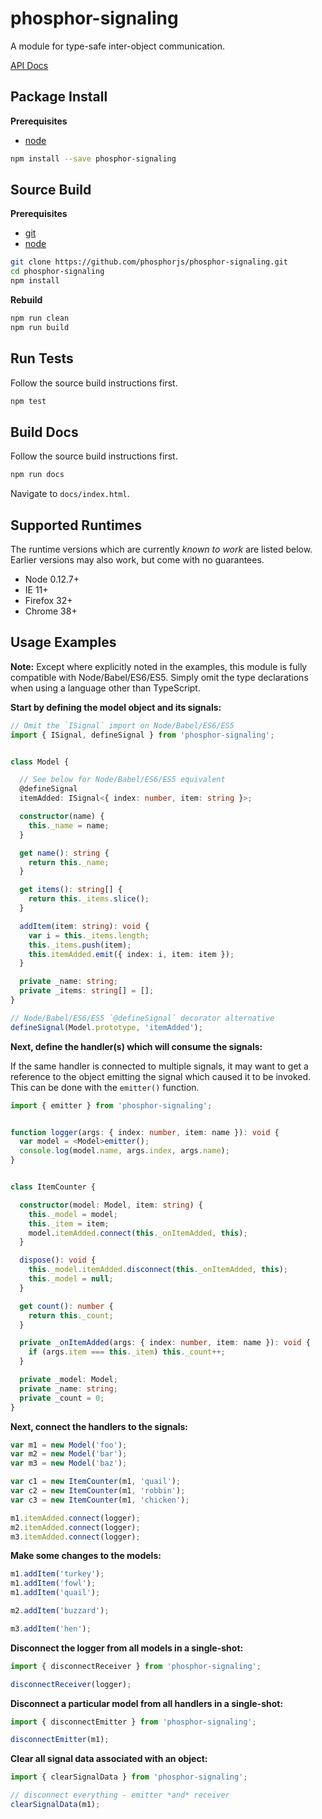phosphor-signaling
==================

A module for type-safe inter-object communication.

[API Docs](http://phosphorjs.github.io/phosphor-signaling/)


Package Install
---------------

**Prerequisites**
- [node](http://nodejs.org/)

```bash
npm install --save phosphor-signaling
```


Source Build
------------

**Prerequisites**
- [git](http://git-scm.com/)
- [node](http://nodejs.org/)

```bash
git clone https://github.com/phosphorjs/phosphor-signaling.git
cd phosphor-signaling
npm install
```

**Rebuild**
```bash
npm run clean
npm run build
```


Run Tests
---------

Follow the source build instructions first.

```bash
npm test
```


Build Docs
----------

Follow the source build instructions first.

```bash
npm run docs
```

Navigate to `docs/index.html`.


Supported Runtimes
------------------

The runtime versions which are currently *known to work* are listed below.
Earlier versions may also work, but come with no guarantees.

- Node 0.12.7+
- IE 11+
- Firefox 32+
- Chrome 38+


Usage Examples
--------------

**Note:** Except where explicitly noted in the examples, this module is fully
compatible with Node/Babel/ES6/ES5. Simply omit the type declarations when
using a language other than TypeScript.

**Start by defining the model object and its signals:**

```typescript
// Omit the `ISignal` import on Node/Babel/ES6/ES5
import { ISignal, defineSignal } from 'phosphor-signaling';


class Model {

  // See below for Node/Babel/ES6/ES5 equivalent
  @defineSignal
  itemAdded: ISignal<{ index: number, item: string }>;

  constructor(name) {
    this._name = name;
  }

  get name(): string {
    return this._name;
  }

  get items(): string[] {
    return this._items.slice();
  }

  addItem(item: string): void {
    var i = this._items.length;
    this._items.push(item);
    this.itemAdded.emit({ index: i, item: item });
  }

  private _name: string;
  private _items: string[] = [];
}

// Node/Babel/ES6/ES5 `@defineSignal` decorator alternative
defineSignal(Model.prototype, 'itemAdded');
```

**Next, define the handler(s) which will consume the signals:**

If the same handler is connected to multiple signals, it may want to get a
reference to the object emitting the signal which caused it to be invoked.
This can be done with the `emitter()` function.

```typescript
import { emitter } from 'phosphor-signaling';


function logger(args: { index: number, item: name }): void {
  var model = <Model>emitter();
  console.log(model.name, args.index, args.name);
}


class ItemCounter {

  constructor(model: Model, item: string) {
    this._model = model;
    this._item = item;
    model.itemAdded.connect(this._onItemAdded, this);
  }

  dispose(): void {
    this._model.itemAdded.disconnect(this._onItemAdded, this);
    this._model = null;
  }

  get count(): number {
    return this._count;
  }

  private _onItemAdded(args: { index: number, item: name }): void {
    if (args.item === this._item) this._count++;
  }

  private _model: Model;
  private _name: string;
  private _count = 0;
}
```

**Next, connect the handlers to the signals:**

```typescript
var m1 = new Model('foo');
var m2 = new Model('bar');
var m3 = new Model('baz');

var c1 = new ItemCounter(m1, 'quail');
var c2 = new ItemCounter(m1, 'robbin');
var c3 = new ItemCounter(m1, 'chicken');

m1.itemAdded.connect(logger);
m2.itemAdded.connect(logger);
m3.itemAdded.connect(logger);
```

**Make some changes to the models:**

```typescript
m1.addItem('turkey');
m1.addItem('fowl');
m1.addItem('quail');

m2.addItem('buzzard');

m3.addItem('hen');
```

**Disconnect the logger from all models in a single-shot:**

```typescript
import { disconnectReceiver } from 'phosphor-signaling';

disconnectReceiver(logger);
```

**Disconnect a particular model from all handlers in a single-shot:**

```typescript
import { disconnectEmitter } from 'phosphor-signaling';

disconnectEmitter(m1);
```

**Clear all signal data associated with an object:**

```typescript
import { clearSignalData } from 'phosphor-signaling';

// disconnect everything - emitter *and* receiver
clearSignalData(m1);
```
